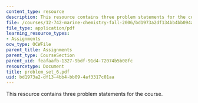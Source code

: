 ```yaml
---
content_type: resource
description: This resource contains three problem statements for the course.
file: /courses/12-742-marine-chemistry-fall-2006/bd1973a2df134bb4bb094af3317c01aa_problem_set_6.pdf
file_type: application/pdf
learning_resource_types:
- Assignments
ocw_type: OCWFile
parent_title: Assignments
parent_type: CourseSection
parent_uid: feafaafb-1327-9bdf-91d4-72074b5b08fc
resourcetype: Document
title: problem_set_6.pdf
uid: bd1973a2-df13-4bb4-bb09-4af3317c01aa
---
```

This resource contains three problem statements for the course.


